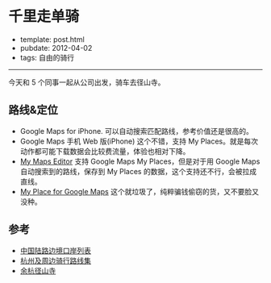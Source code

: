 
# 千里走单骑

- template: post.html
- pubdate: 2012-04-02
- tags: 自由的骑行

----


今天和 5 个同事一起从公司出发，骑车去径山寺。

##  路线&定位

* Google Maps for iPhone.
    可以自动搜索匹配路线，参考价值还是很高的。
* Google Maps 手机 Web 版(iPhone)
    这个不错，支持 My Places。就是每次动作都可能下载数据会比较费流量，体验也相对下降。
* [My Maps Editor](http://itunes.apple.com/us/app/my-maps-editor/id389114621?mt=8)
    支持 Google Maps My Places，但是对于用 Google Maps 自动搜索到的路线，保存到
    My Places 的数据，这个支持还不行，会被拉成直线。
* [My Place for Google Maps](http://itunes.apple.com/us/app/my-place-for-google-maps/id492861440?mt=8)
    这个就垃圾了，纯粹骗钱偷窃的货，又不要脸又没种。

## 参考

* [中国陆路边境口岸列表](http://zh.wikipedia.org/wiki/%E4%B8%AD%E5%9B%BD%E9%99%86%E8%B7%AF%E8%BE%B9%E5%A2%83%E5%8F%A3%E5%B2%B8%E5%88%97%E8%A1%A8)
* [杭州及周边骑行路线集](http://www.withbike.com/article/51-475.html)
* [余杭径山寺](http://www.51766.com/img/jingshansi/)
